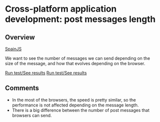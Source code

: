 Cross-platform application development: post messages length
============================================================

Overview
--------
[SpainJS](http://spainjs.org/)

We want to see the number of messages we can send depending on the size of the message, and how that evolves depending on the browser.

[Run test/See results](http://jsperf.com/postmessage-test23/5)
[Run test/See results](http://jsperf.com/postmessage-messages-length)

Comments
--------
- In the most of the browsers, the speed is pretty similar, so the performance is not affected depending on the message length.
- There is a big difference between the number of post messages that browsers can send.
